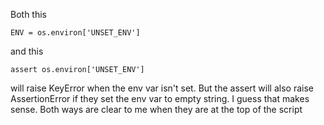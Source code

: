 Both this

    ENV = os.environ['UNSET_ENV']

and this

    assert os.environ['UNSET_ENV']

will raise KeyError when the env var isn't set. But the assert will also raise AssertionError if they set the env var to empty string. I guess that makes sense. Both ways are clear to me when they are at the top of the script
